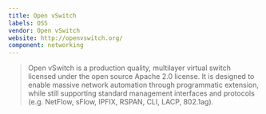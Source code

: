 ```yaml
---
title: Open vSwitch
labels: OSS
vendor: Open vSwitch
website: http://openvswitch.org/
component: networking
---
```

> Open vSwitch is a production quality, multilayer virtual switch licensed
> under the open source Apache 2.0 license.  It is designed to enable massive
> network automation through programmatic extension, while still supporting
> standard management interfaces and protocols (e.g. NetFlow, sFlow, IPFIX,
> RSPAN, CLI, LACP, 802.1ag).
